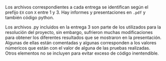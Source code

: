Los archivos correspondientes a cada entrega se identifican según el prefijo `EX` con `X` entre 1 y 3. Hay informes y presentaciones en `.pdf` y también código python.

Los archivos .py incluidos en la entrega 3 son parte de los utilizados para la resolución del proyecto, sin embargo, sufrieron muchas modificaciones para obtener los diferentes resultados que se mostraron en la presentación. Algunas de ellas están comentadas y algunas corresponden a los valores númericos que están con el valor de alguna de las pruebas realizadas. Otros elementos no se incluyen para evitar exceso de código inentendible.
